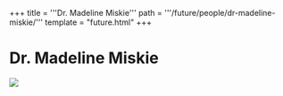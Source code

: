 +++
title = '''Dr. Madeline Miskie'''
path = '''/future/people/dr-madeline-miskie/'''
template = "future.html"
+++

<h1>Dr. Madeline Miskie</h1>

<img src="https://custom.cvent.com/C3A4539B19F74ABCB6FCE437F6BC0A74/files/event/910aaf2914d44586a56fbd0b3b2c31c0/9b1cb8f43eac46b2b1e16a699750592d.jpg">

